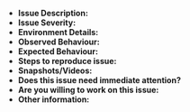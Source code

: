 - **Issue Description:** <Add brief description about issue or feature you want to add.>
- **Issue Severity:** <High or Medium orLow>
- **Environment Details:** <Add details about environment where this issue is found.>
- **Observed Behaviour:** <Add details about your observation related to this issue.>
- **Expected Behaviour:** <Add what would like to see once this is issue is fixed.>
- **Steps to reproduce issue:** <Provide detailed steps to reproduce the issue.>
- **Snapshots/Videos:** <Add snapshots or videos wherever possible.>
- **Does this issue need immediate attention?** <If yes. Please explain in detail>
- **Are you willing to work on this issue:** <Yes or No. If you are working on other issue then issue will get assigned to someone else for getting work done faster.>
- **Other information:** <Add extra information about this PR here>
